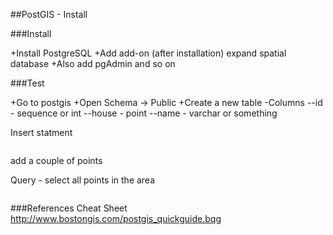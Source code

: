 
##PostGIS - Install

###Install

+Install PostgreSQL
+Add add-on (after installation) expand spatial database
+Also add pgAdmin and so on

###Test

+Go to postgis
+Open Schema -> Public
+Create a new table
-Columns
--id - sequence or int
--house - point
--name - varchar or something

Insert statment

```postgresql
 ```
add a couple of points


Query - select all points in the area

```postgresql
 ```

###References
Cheat Sheet
http://www.bostongis.com/postgis_quickguide.bqg











